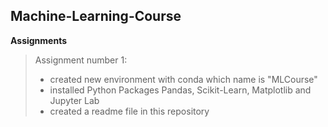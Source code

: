 ## Machine-Learning-Course    
**Assignments**  

>Assignment number 1:
>+ created new environment with conda which name is "MLCourse"   
>+ installed Python Packages Pandas, Scikit-Learn, Matplotlib and Jupyter Lab   
>+ created a readme file in this repository
 
